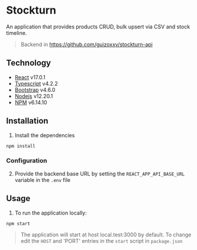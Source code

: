 # Stockturn

An application that provides products CRUD, bulk upsert via CSV and stock timeline.

> Backend in https://github.com/guizoxxv/stockturn-api

## Technology

* [React](https://reactjs.org/) v17.0.1
* [Typescript](https://www.typescriptlang.org/) v4.2.2
* [Bootstrap](https://getbootstrap.com/) v4.6.0
* [Nodejs](https://nodejs.org/) v12.20.1
* [NPM](https://www.npmjs.com/) v6.14.10

## Installation

1. Install the dependencies

```console
npm install
```

### Configuration

2. Provide the backend base URL by setting the `REACT_APP_API_BASE_URL` variable in the `.env` file

## Usage

1. To run the application locally:

```CONSOLE
npm start
```

> The application will start at host local.test:3000 by default. To change edit the `HOST` and 'PORT' entries in the `start` script in `package.json`
